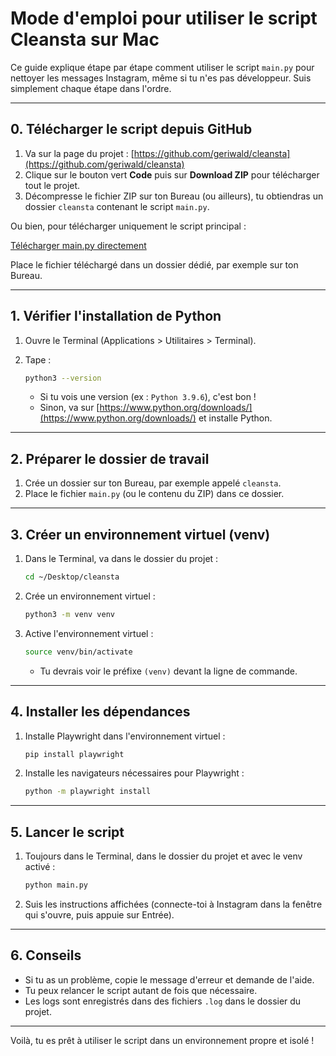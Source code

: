 # Mode d'emploi pour utiliser le script Cleansta sur Mac

Ce guide explique étape par étape comment utiliser le script `main.py` pour nettoyer les messages Instagram, même si tu n'es pas développeur. Suis simplement chaque étape dans l'ordre.

---

## 0. Télécharger le script depuis GitHub

1. Va sur la page du projet : [https://github.com/geriwald/cleansta](https://github.com/geriwald/cleansta)
2. Clique sur le bouton vert **Code** puis sur **Download ZIP** pour télécharger tout le projet.
3. Décompresse le fichier ZIP sur ton Bureau (ou ailleurs), tu obtiendras un dossier `cleansta` contenant le script `main.py`.

Ou bien, pour télécharger uniquement le script principal :

[Télécharger main.py directement](https://github.com/geriwald/cleansta/raw/main/main.py)

Place le fichier téléchargé dans un dossier dédié, par exemple sur ton Bureau.

---

## 1. Vérifier l'installation de Python

1. Ouvre le Terminal (Applications > Utilitaires > Terminal).
2. Tape :

   ```bash
   python3 --version
   ```

   - Si tu vois une version (ex : `Python 3.9.6`), c'est bon !
   - Sinon, va sur [https://www.python.org/downloads/](https://www.python.org/downloads/) et installe Python.

---

## 2. Préparer le dossier de travail

1. Crée un dossier sur ton Bureau, par exemple appelé `cleansta`.
2. Place le fichier `main.py` (ou le contenu du ZIP) dans ce dossier.

---

## 3. Créer un environnement virtuel (venv)

1. Dans le Terminal, va dans le dossier du projet :

   ```bash
   cd ~/Desktop/cleansta
   ```

2. Crée un environnement virtuel :

   ```bash
   python3 -m venv venv
   ```

3. Active l'environnement virtuel :

   ```bash
   source venv/bin/activate
   ```

   - Tu devrais voir le préfixe `(venv)` devant la ligne de commande.

---

## 4. Installer les dépendances

1. Installe Playwright dans l'environnement virtuel :

   ```bash
   pip install playwright
   ```

2. Installe les navigateurs nécessaires pour Playwright :

   ```bash
   python -m playwright install
   ```

---

## 5. Lancer le script

1. Toujours dans le Terminal, dans le dossier du projet et avec le venv activé :

   ```bash
   python main.py
   ```

2. Suis les instructions affichées (connecte-toi à Instagram dans la fenêtre qui s'ouvre, puis appuie sur Entrée).

---

## 6. Conseils

- Si tu as un problème, copie le message d'erreur et demande de l'aide.
- Tu peux relancer le script autant de fois que nécessaire.
- Les logs sont enregistrés dans des fichiers `.log` dans le dossier du projet.

---

Voilà, tu es prêt à utiliser le script dans un environnement propre et isolé !
